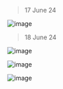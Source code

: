 > 17 June 24

![image](https://github.com/lcaohoanq/lcaohoanq-dotfiles/assets/136492579/2e221ea8-ae53-413d-a869-8d31d0591da1)

> 18 June 24

![image](https://github.com/lcaohoanq/Linux-Issues/assets/136492579/350d7375-f3ad-4005-82e8-7ba8ff8802c0)

![image](https://github.com/lcaohoanq/Linux-Issues/assets/136492579/9dfd2207-dcfd-4b09-835c-882f87804e24)

![image](https://github.com/lcaohoanq/Linux-Issues/assets/136492579/7130a4e1-47a4-4dd3-bad7-ede8991733e4)
